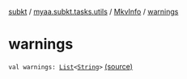 [subkt](../../index.md) / [myaa.subkt.tasks.utils](../index.md) / [MkvInfo](index.md) / [warnings](./warnings.md)

# warnings

`val warnings: `[`List`](https://kotlinlang.org/api/latest/jvm/stdlib/kotlin.collections/-list/index.html)`<`[`String`](https://kotlinlang.org/api/latest/jvm/stdlib/kotlin/-string/index.html)`>` [(source)](https://github.com/Myaamori/SubKt/blob/0.1.19/src/main/kotlin/myaa/subkt/tasks/utils/mkvmerge.kt#L134)